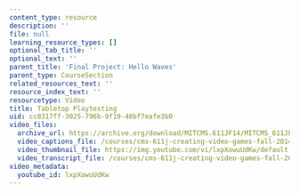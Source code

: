 ```yaml
---
content_type: resource
description: ''
file: null
learning_resource_types: []
optional_tab_title: ''
optional_text: ''
parent_title: 'Final Project: Hello Waves'
parent_type: CourseSection
related_resources_text: ''
resource_index_text: ''
resourcetype: Video
title: Tabletop Playtesting
uid: cc8317ff-3025-796b-9f19-48bf7eafe3b0
video_files:
  archive_url: https://archive.org/download/MITCMS.611JF14/MITCMS_611JF14_HelloWaves_300k.mp4
  video_captions_file: /courses/cms-611j-creating-video-games-fall-2014/4b16a5921888562eb2f329655dbac238_lxpXowuUdKw.vtt
  video_thumbnail_file: https://img.youtube.com/vi/lxpXowuUdKw/default.jpg
  video_transcript_file: /courses/cms-611j-creating-video-games-fall-2014/fc3f51f63a57052a783d7cfab407c236_lxpXowuUdKw.pdf
video_metadata:
  youtube_id: lxpXowuUdKw
---
```


